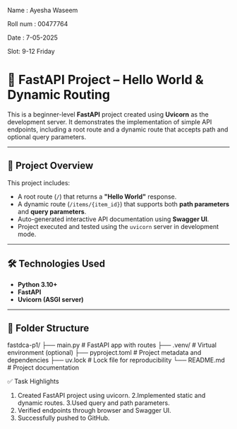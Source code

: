 Name : Ayesha Waseem

Roll num : 00477764

Date : 7-05-2025

Slot: 9-12 Friday

# 🚀 FastAPI Project – Hello World & Dynamic Routing

This is a beginner-level **FastAPI** project created using **Uvicorn** as the development server.
It demonstrates the implementation of simple API endpoints, including a root route and a dynamic route that accepts
path and optional query parameters.

---

## 📁 Project Overview

This project includes:

- A root route (`/`) that returns a **"Hello World"** response.
- A dynamic route (`/items/{item_id}`) that supports both **path parameters** and **query parameters**.
- Auto-generated interactive API documentation using **Swagger UI**.
- Project executed and tested using the `uvicorn` server in development mode.

---

## 🛠️ Technologies Used

- **Python 3.10+**
- **FastAPI**
- **Uvicorn (ASGI server)**

---

## 📂 Folder Structure

fastdca-p1/
├── main.py # FastAPI app with routes
├── .venv/ # Virtual environment (optional)
├── pyproject.toml # Project metadata and dependencies
├── uv.lock # Lock file for reproducibility
└── README.md # Project documentation


✅ Task Highlights
1. Created FastAPI project using uvicorn.
2.Implemented static and dynamic routes.
3.Used query and path parameters.
4. Verified endpoints through browser and Swagger UI.
5. Successfully pushed to GitHub.
